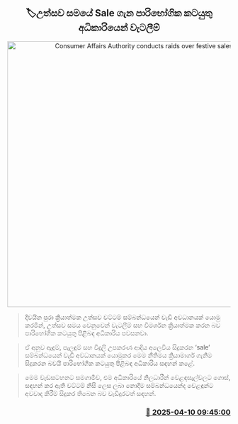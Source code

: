 <p align='center'><b><h2 align='center' title='Consumer Affairs Authority conducts raids over festive sales'>🏷උත්සව සමයේ Sale ගැන පාරිභෝගික කටයුතු අධිකාරියෙන් වැටලීම්</h2></b></p>
<p align='center'><img src='https://helakuru.sgp1.cdn.digitaloceanspaces.com/esana/images/lib/people-colombo.jpg' width='600' alt='Consumer Affairs Authority conducts raids over festive sales'></p>

> දිවයින පුරා ක්‍රියාත්මක උත්සව වට්ටම් සම්බන්ධයෙන් වැඩි අවධානයක් යොමු කරමින්, උත්සව සමය වෙනුවෙන් වැටලීම් සහ විමර්ශන ක්‍රියාත්මක කරන බව පාරිභෝගික කටයුතු පිළිබඳ අධිකාරිය පවසනවා.

> ඒ අනුව ඇඳුම්, පැලඳුම් සහ විදුලි උපකරණ ආදිය අලෙවිය සිදුකරන ‘sale’ සම්බන්ධයෙන් වැඩි අවධානයක් යොමුකර මෙම නීතිමය ක්‍රියාමාර්ග ගැනිම සිදුකරන බවයි පාරිභෝගික කටයුතු පිළිබඳ අධිකාරිය සඳහන් කළේ.

> මෙම වැඩසටහනට සමගාමීව, එම අධිකාරියේ නිලධාරීන් වෙළඳසැල්වලට ගොස්, සඳහන් කර ඇති වට්ටම් නිසි ලෙස ලබා නො‍දීම සම්බන්ධයෙන්ද වෙළඳුන්ට අවවාද කිරීම් සිදුකර තිබෙන බව වැඩිදුරටත් සඳහන්.



<h3 align='right'><a href='https://www.helakuru.lk/esana/p/109145/'>📅 2025-04-10 09:45:00</a></h3>
